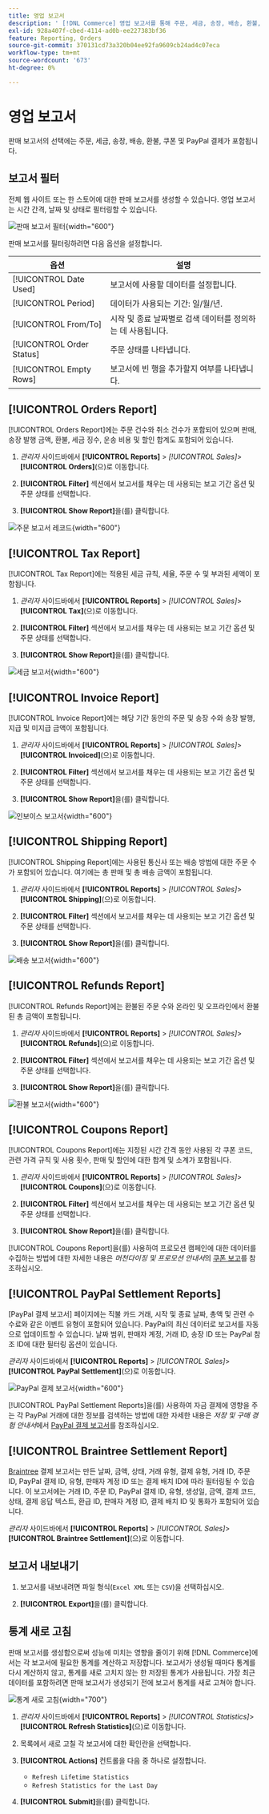 ```yaml
---
title: 영업 보고서
description: ' [!DNL Commerce] 영업 보고서를 통해 주문, 세금, 송장, 배송, 환불, 쿠폰 및 PayPal 결제를 추적할 수 있습니다.'
exl-id: 928a407f-cbed-4114-ad0b-ee227383bf36
feature: Reporting, Orders
source-git-commit: 370131cd73a320b04ee92fa9609cb24ad4c07eca
workflow-type: tm+mt
source-wordcount: '673'
ht-degree: 0%

---
```


# 영업 보고서

판매 보고서의 선택에는 주문, 세금, 송장, 배송, 환불, 쿠폰 및 PayPal 결제가 포함됩니다.

## 보고서 필터

전체 웹 사이트 또는 한 스토어에 대한 판매 보고서를 생성할 수 있습니다. 영업 보고서는 시간 간격, 날짜 및 상태로 필터링할 수 있습니다.

![판매 보고서 필터](./assets/tax-report.png){width="600"}

판매 보고서를 필터링하려면 다음 옵션을 설정합니다.

| 옵션 | 설명 |
|--- |--- |
| [!UICONTROL Date Used] | 보고서에 사용할 데이터를 설정합니다. |
| [!UICONTROL Period] | 데이터가 사용되는 기간: 일/월/년. |
| [!UICONTROL From/To] | 시작 및 종료 날짜별로 검색 데이터를 정의하는 데 사용됩니다. |
| [!UICONTROL Order Status] | 주문 상태를 나타냅니다. |
| [!UICONTROL Empty Rows] | 보고서에 빈 행을 추가할지 여부를 나타냅니다. |

## [!UICONTROL Orders Report]

[!UICONTROL Orders Report]에는 주문 건수와 취소 건수가 포함되어 있으며 판매, 송장 발행 금액, 환불, 세금 징수, 운송 비용 및 할인 합계도 포함되어 있습니다.

1. _관리자_ 사이드바에서 **[!UICONTROL Reports]** > _[!UICONTROL Sales]_>**[!UICONTROL Orders]**(으)로 이동합니다.

1. **[!UICONTROL Filter]** 섹션에서 보고서를 채우는 데 사용되는 보고 기간 옵션 및 주문 상태를 선택합니다.

1. **[!UICONTROL Show Report]**&#x200B;을(를) 클릭합니다.

![주문 보고서 레코드](./assets/order-report-records.png){width="600"}

## [!UICONTROL Tax Report]

[!UICONTROL Tax Report]에는 적용된 세금 규칙, 세율, 주문 수 및 부과된 세액이 포함됩니다.

1. _관리자_ 사이드바에서 **[!UICONTROL Reports]** > _[!UICONTROL Sales]_>**[!UICONTROL Tax]**(으)로 이동합니다.

1. **[!UICONTROL Filter]** 섹션에서 보고서를 채우는 데 사용되는 보고 기간 옵션 및 주문 상태를 선택합니다.


1. **[!UICONTROL Show Report]**&#x200B;을(를) 클릭합니다.

![세금 보고서](./assets/tax-report-records.png){width="600"}

## [!UICONTROL Invoice Report]

[!UICONTROL Invoice Report]에는 해당 기간 동안의 주문 및 송장 수와 송장 발행, 지급 및 미지급 금액이 포함됩니다.

1. _관리자_ 사이드바에서 **[!UICONTROL Reports]** > _[!UICONTROL Sales]_>**[!UICONTROL Invoiced]**(으)로 이동합니다.

1. **[!UICONTROL Filter]** 섹션에서 보고서를 채우는 데 사용되는 보고 기간 옵션 및 주문 상태를 선택합니다.

1. **[!UICONTROL Show Report]**&#x200B;을(를) 클릭합니다.

![인보이스 보고서](./assets/sales-invoiced.png){width="600"}

## [!UICONTROL Shipping Report]

[!UICONTROL Shipping Report]에는 사용된 통신사 또는 배송 방법에 대한 주문 수가 포함되어 있습니다. 여기에는 총 판매 및 총 배송 금액이 포함됩니다.

1. _관리자_ 사이드바에서 **[!UICONTROL Reports]** > _[!UICONTROL Sales]_>**[!UICONTROL Shipping]**(으)로 이동합니다.

1. **[!UICONTROL Filter]** 섹션에서 보고서를 채우는 데 사용되는 보고 기간 옵션 및 주문 상태를 선택합니다.

1. **[!UICONTROL Show Report]**&#x200B;을(를) 클릭합니다.

![배송 보고서](./assets/shipping.png){width="600"}

## [!UICONTROL Refunds Report]

[!UICONTROL Refunds Report]에는 환불된 주문 수와 온라인 및 오프라인에서 환불된 총 금액이 포함됩니다.

1. _관리자_ 사이드바에서 **[!UICONTROL Reports]** > _[!UICONTROL Sales]_>**[!UICONTROL Refunds]**(으)로 이동합니다.

1. **[!UICONTROL Filter]** 섹션에서 보고서를 채우는 데 사용되는 보고 기간 옵션 및 주문 상태를 선택합니다.

1. **[!UICONTROL Show Report]**&#x200B;을(를) 클릭합니다.

![환불 보고서](./assets/sales-refunds.png){width="600"}

## [!UICONTROL Coupons Report]

[!UICONTROL Coupons Report]에는 지정된 시간 간격 동안 사용된 각 쿠폰 코드, 관련 가격 규칙 및 사용 횟수, 판매 및 할인에 대한 합계 및 소계가 포함됩니다.

1. _관리자_ 사이드바에서 **[!UICONTROL Reports]** > _[!UICONTROL Sales]_>**[!UICONTROL Coupons]**(으)로 이동합니다.

1. **[!UICONTROL Filter]** 섹션에서 보고서를 채우는 데 사용되는 보고 기간 옵션 및 주문 상태를 선택합니다.

1. **[!UICONTROL Show Report]**&#x200B;을(를) 클릭합니다.

[!UICONTROL Coupons Report]을(를) 사용하여 프로모션 캠페인에 대한 데이터를 수집하는 방법에 대한 자세한 내용은 _머천다이징 및 프로모션 안내서_&#x200B;의 [쿠폰 보고](../merchandising-promotions/price-rules-cart-coupon.md#coupons-report)를 참조하십시오.

<!--- ![Coupons Report](./assets/sales-coupons.png) need coupon data  -->

## [!UICONTROL PayPal Settlement Reports]

[PayPal 결제 보고서] 페이지에는 직불 카드 거래, 시작 및 종료 날짜, 총액 및 관련 수수료와 같은 이벤트 유형이 포함되어 있습니다. PayPal의 최신 데이터로 보고서를 자동으로 업데이트할 수 있습니다. 날짜 범위, 판매자 계정, 거래 ID, 송장 ID 또는 PayPal 참조 ID에 대한 필터링 옵션이 있습니다.

_관리자_ 사이드바에서 **[!UICONTROL Reports]** > _[!UICONTROL Sales]_>**[!UICONTROL PayPal Settlement]**(으)로 이동합니다.

![PayPal 결제 보고서](./assets/reports-sales-paypal-settlement.png){width="600"}

[!UICONTROL PayPal Settlement Reports]을(를) 사용하여 자금 결제에 영향을 주는 각 PayPal 거래에 대한 정보를 검색하는 방법에 대한 자세한 내용은 _저장 및 구매 경험 안내서_&#x200B;에서 [PayPal 결제 보고서](../stores-purchase/paypal-settlement-reports.md)를 참조하십시오.

## [!UICONTROL Braintree Settlement Report]

[Braintree](../stores-purchase/braintree.md) 결제 보고서는 만든 날짜, 금액, 상태, 거래 유형, 결제 유형, 거래 ID, 주문 ID, PayPal 결제 ID, 유형, 판매자 계정 ID 또는 결제 배치 ID에 따라 필터링될 수 있습니다. 이 보고서에는 거래 ID, 주문 ID, PayPal 결제 ID, 유형, 생성일, 금액, 결제 코드, 상태, 결제 응답 텍스트, 환급 ID, 판매자 계정 ID, 결제 배치 ID 및 통화가 포함되어 있습니다.

_관리자_ 사이드바에서 **[!UICONTROL Reports]** > _[!UICONTROL Sales]_>**[!UICONTROL Braintree Settlement]**(으)로 이동합니다.

<!--- ![Braintree Settlement Report](./assets/braintree-settlement.png) need a Braintree connection to update report screen -->

## 보고서 내보내기

1. 보고서를 내보내려면 파일 형식(`Excel XML` 또는 `CSV`)을 선택하십시오.

1. **[!UICONTROL Export]**&#x200B;을(를) 클릭합니다.

## 통계 새로 고침

판매 보고서를 생성함으로써 성능에 미치는 영향을 줄이기 위해 [!DNL Commerce]에서는 각 보고서에 필요한 통계를 계산하고 저장합니다. 보고서가 생성될 때마다 통계를 다시 계산하지 않고, 통계를 새로 고치지 않는 한 저장된 통계가 사용됩니다. 가장 최근 데이터를 포함하려면 판매 보고서가 생성되기 전에 보고서 통계를 새로 고쳐야 합니다.

![통계 새로 고침](./assets/refresh-stats.png){width="700"}

1. _관리자_ 사이드바에서 **[!UICONTROL Reports]** > _[!UICONTROL Statistics]_>**[!UICONTROL Refresh Statistics]**(으)로 이동합니다.

1. 목록에서 새로 고칠 각 보고서에 대한 확인란을 선택합니다.

1. **[!UICONTROL Actions]** 컨트롤을 다음 중 하나로 설정합니다.

   - `Refresh Lifetime Statistics`
   - `Refresh Statistics for the Last Day`

1. **[!UICONTROL Submit]**&#x200B;을(를) 클릭합니다.
